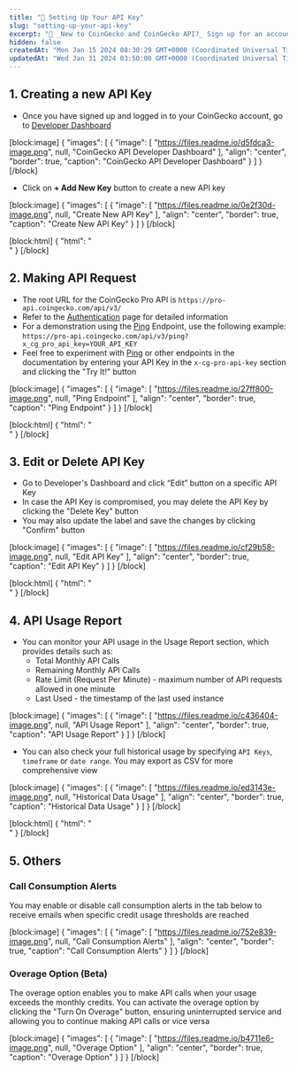 ```yaml
---
title: "🔑 Setting Up Your API Key"
slug: "setting-up-your-api-key"
excerpt: "👋 _New to CoinGecko and CoinGecko API?_ Sign up for an account [here](https://www.coingecko.com)"
hidden: false
createdAt: "Mon Jan 15 2024 08:30:29 GMT+0000 (Coordinated Universal Time)"
updatedAt: "Wed Jan 31 2024 03:50:00 GMT+0000 (Coordinated Universal Time)"
---
```

## 1. Creating a new API Key

- Once you have signed up and logged in to your CoinGecko account, go to [Developer Dashboard](https://www.coingecko.com/en/developers/dashboard)

[block:image]
{
  "images": [
    {
      "image": [
        "https://files.readme.io/d5fdca3-image.png",
        null,
        "CoinGecko API Developer Dashboard"
      ],
      "align": "center",
      "border": true,
      "caption": "CoinGecko API Developer Dashboard"
    }
  ]
}
[/block]


- Click on **+ Add New Key** button to create a new API key 

[block:image]
{
  "images": [
    {
      "image": [
        "https://files.readme.io/0e2f30d-image.png",
        null,
        "Create New API Key"
      ],
      "align": "center",
      "border": true,
      "caption": "Create New API Key"
    }
  ]
}
[/block]


[block:html]
{
  "html": "<br>"
}
[/block]


## 2. Making API Request

- The root URL for the CoinGecko Pro API is `https://pro-api.coingecko.com/api/v3/`
- Refer to the [Authentication](/reference/authentication) page for detailed information
- For a demonstration using the [Ping](/reference/ping) Endpoint, use the following example:  
  `https://pro-api.coingecko.com/api/v3/ping?x_cg_pro_api_key=YOUR_API_KEY`
- Feel free to experiment with [Ping](/reference/ping-server) or other endpoints in the documentation by entering your API Key in the `x-cg-pro-api-key` section and clicking the "Try It!" button

[block:image]
{
  "images": [
    {
      "image": [
        "https://files.readme.io/27ff800-image.png",
        null,
        "Ping Endpoint"
      ],
      "align": "center",
      "border": true,
      "caption": "Ping Endpoint"
    }
  ]
}
[/block]


[block:html]
{
  "html": "<br>"
}
[/block]


## 3. Edit or Delete API Key

- Go to Developer's Dashboard and click “Edit” button on a specific API Key
- In case the API Key is compromised, you may delete the API Key by clicking the "Delete Key" button
- You may also update the label and save the changes by clicking "Confirm" button

[block:image]
{
  "images": [
    {
      "image": [
        "https://files.readme.io/cf29b58-image.png",
        null,
        "Edit API Key"
      ],
      "align": "center",
      "border": true,
      "caption": "Edit API Key"
    }
  ]
}
[/block]


[block:html]
{
  "html": "<br>"
}
[/block]


## 4. API Usage Report

- You can monitor your API usage in the Usage Report section, which provides details such as:
  - Total Monthly API Calls
  - Remaining Monthly API Calls
  - Rate Limit (Request Per Minute) - maximum number of API requests allowed in one minute
  - Last Used - the timestamp of the last used instance

[block:image]
{
  "images": [
    {
      "image": [
        "https://files.readme.io/c436404-image.png",
        null,
        "API Usage Report"
      ],
      "align": "center",
      "border": true,
      "caption": "API Usage Report"
    }
  ]
}
[/block]


- You can also check your full historical usage by specifying `API Keys`, `timeframe` or `date range`. You may export as CSV for more comprehensive view

[block:image]
{
  "images": [
    {
      "image": [
        "https://files.readme.io/ed3143e-image.png",
        null,
        "Historical Data Usage"
      ],
      "align": "center",
      "border": true,
      "caption": "Historical Data Usage"
    }
  ]
}
[/block]


[block:html]
{
  "html": "<br>"
}
[/block]


## 5. Others

### Call Consumption Alerts

You may enable or disable call consumption alerts in the tab below to receive emails when specific credit usage thresholds are reached

[block:image]
{
  "images": [
    {
      "image": [
        "https://files.readme.io/752e839-image.png",
        null,
        "Call Consumption Alerts"
      ],
      "align": "center",
      "border": true,
      "caption": "Call Consumption Alerts"
    }
  ]
}
[/block]


### Overage Option (Beta)

The overage option enables you to make API calls when your usage exceeds the monthly credits. You can activate the overage option by clicking the "Turn On Overage" button, ensuring uninterrupted service and allowing you to continue making API calls or vice versa

[block:image]
{
  "images": [
    {
      "image": [
        "https://files.readme.io/b4711e6-image.png",
        null,
        "Overage Option"
      ],
      "align": "center",
      "border": true,
      "caption": "Overage Option"
    }
  ]
}
[/block]
